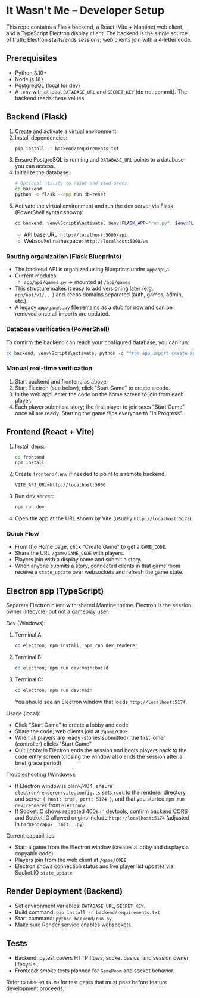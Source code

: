 # It Wasn't Me – Developer Setup

This repo contains a Flask backend, a React (Vite + Mantine) web client, and a TypeScript Electron display client. The backend is the single source of truth; Electron starts/ends sessions; web clients join with a 4‑letter code.

## Prerequisites

- Python 3.10+
- Node.js 18+
- PostgreSQL (local for dev)
- A `.env` with at least `DATABASE_URL` and `SECRET_KEY` (do not commit). The backend reads these values.

## Backend (Flask)

1. Create and activate a virtual environment.
2. Install dependencies:
   ```bash
   pip install -r backend/requirements.txt
   ```
3. Ensure PostgreSQL is running and `DATABASE_URL` points to a database you can access.
4. Initialize the database:
   ```bash
   # Optional utility to reset and seed users
   cd backend
   python -m flask --app run db-reset
   ```
5. Activate the virtual environment and run the dev server via Flask (PowerShell syntax shown):
   ```powershell
   cd backend; venv\Scripts\activate; $env:FLASK_APP="run.py"; $env:FLASK_ENV="development"; flask run
   ```
   - API base URL: `http://localhost:5000/api`
   - Websocket namespace: `http://localhost:5000/ws`

### Routing organization (Flask Blueprints)

- The backend API is organized using Blueprints under `app/api/`.
- Current modules:
  - `app/api/games.py` → mounted at `/api/games`
- This structure makes it easy to add versioning later (e.g. `app/api/v1/...`) and keeps domains separated (auth, games, admin, etc.).
- A legacy `app/games.py` file remains as a stub for now and can be removed once all imports are updated.

### Database verification (PowerShell)

To confirm the backend can reach your configured database, you can run:

```powershell
cd backend; venv\Scripts\activate; python -c "from app import create_app, db; a=create_app(); ctx=a.app_context(); ctx.push(); print('DB URL:', db.engine.url); c=db.engine.connect(); c.close(); print('DB CONNECTED')"
```

### Manual real-time verification

1. Start backend and frontend as above.
2. Start Electron (see below), click "Start Game" to create a code.
3. In the web app, enter the code on the home screen to join from each player.
4. Each player submits a story; the first player to join sees "Start Game" once all are ready. Starting the game flips everyone to "In Progress".

## Frontend (React + Vite)

1. Install deps:
   ```bash
   cd frontend
   npm install
   ```
2. Create `frontend/.env` if needed to point to a remote backend:
   ```
   VITE_API_URL=http://localhost:5000
   ```
3. Run dev server:
   ```powershell
   npm run dev
   ```
4. Open the app at the URL shown by Vite (usually `http://localhost:5173`).

### Quick Flow

- From the Home page, click "Create Game" to get a `GAME_CODE`.
- Share the URL `/game/GAME_CODE` with players.
- Players join with a display name and submit a story.
- When anyone submits a story, connected clients in that game room receive a `state_update` over websockets and refresh the game state.

## Electron app (TypeScript)

Separate Electron client with shared Mantine theme. Electron is the session owner (lifecycle) but not a gameplay user.

Dev (Windows):

1. Terminal A:
   ```powershell
   cd electron; npm install; npm run dev:renderer
   ```
2. Terminal B:
   ```powershell
   cd electron; npm run dev:main:build
   ```
3. Terminal C:
   ```powershell
   cd electron; npm run dev:main
   ```
   You should see an Electron window that loads `http://localhost:5174`.

Usage (local):

- Click "Start Game" to create a lobby and code
- Share the code; web clients join at `/game/CODE`
- When all players are ready (stories submitted), the first joiner (controller) clicks "Start Game"
- Quit Lobby in Electron ends the session and boots players back to the code entry screen (closing the window also ends the session after a brief grace period)

Troubleshooting (Windows):

- If Electron window is blank/404, ensure `electron/renderer/vite.config.ts` sets `root` to the renderer directory and server `{ host: true, port: 5174 }`, and that you started `npm run dev:renderer` from `electron/`.
- If Socket.IO shows repeated 400s in devtools, confirm backend CORS and Socket.IO allowed origins include `http://localhost:5174` (adjusted in `backend/app/__init__.py`).

Current capabilities

- Start a game from the Electron window (creates a lobby and displays a copyable code)
- Players join from the web client at `/game/CODE`
- Electron shows connection status and live player list updates via Socket.IO `state_update`

## Render Deployment (Backend)

- Set environment variables: `DATABASE_URL`, `SECRET_KEY`.
- Build command: `pip install -r backend/requirements.txt`
- Start command: `python backend/run.py`
- Make sure Render service enables websockets.

## Tests

- Backend: pytest covers HTTP flows, socket basics, and session owner lifecycle.
- Frontend: smoke tests planned for `GameRoom` and socket behavior.

Refer to `GAME-PLAN.MD` for test gates that must pass before feature development proceeds.
